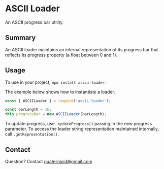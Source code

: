 # ASCII Loader

An ASCII progress bar utility.

## Summary

An ASCII loader maintains an internal representation of its progress bar
that reflects its progress property (a float between 0 and 1).

## Usage

To use in your project, ```npm install ascii-loader```.

The example below shows how to instantiate a loader.

```javascript
const { ASCIILoader } = require('ascii-loader');

const barLength = 16;
this.progressBar = new ASCIILoader(barLength);
```

To update progress, use ```.updateProgress()``` passing in the new progress
parameter. To access the loader string representation maintained internally,
call ```.getRepresentation()```.

## Contact
Question? Contact quaternioid@gmail.com
